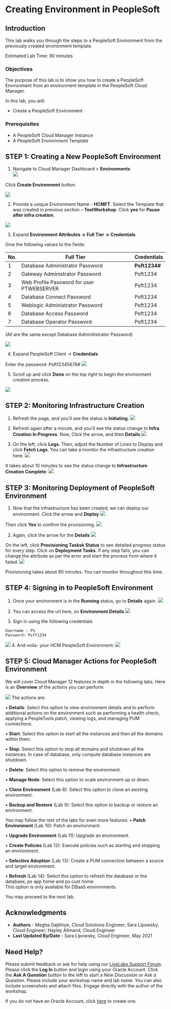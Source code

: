 # Creating Environment in PeopleSoft

## Introduction

This lab walks you through the steps to a PeopleSoft Environment from the previously created environment template

Estimated Lab Time: 90 minutes

### Objectives

The purpose of this lab is to show you how to create a PeopleSoft Environment from an environment template in the PeopleSoft Cloud Manager.

In this lab, you will:
* Create a PeopleSoft Environment

### Prerequisites
- A PeopleSoft Cloud Manager Instance
- A PeopleSoft Environment Template 

## **STEP 1**: Creating a New PeopleSoft Environment

1. Navigate to Cloud Manager Dashboard > **Environments**  
  ![](./images/1dashenv.png "")

 Click **Create Environment** button.

  ![](./images/e1.png "")

2. Provide a unique Environment Name - **HCMFT**. Select the Template that was created in previous section – **TestWorkshop**. Click **yes** for **Pause after infra creation**.  

  ![](./images/3newenvinfo.png "")

3. Expand **Environment Attributes -> Full Tier -> Credentials**

  Give the following values to the fields:

  No. | Full Tier | Credentials
  --- | --------- | -----------
  1 | Database Administrator Password | **Psft1234#**
  2 | Gateway Administrator Password | Psft1234
  3 | Web Profile Password for user PTWEBSERVER | Psft1234
  4 | Database Connect Password | Psft1234
  5 | Weblogic Administrator Password | Psft1234
  6 | Database Access Password | Psft1234
  7 | Database Operator Password | Psft1234

(All are the same except Database Adminitistrator Password)

  ![](./images/4credentials.png "")

4. Expand PeopleSoft Client -> **Credentials**

  Enter the password: Psft12345678#
  ![](./images/winenvpass.png "")

5. Scroll up and click **Done** on the top right to begin the environment creation process. 

  ![](./images/e4.png "")

<!-- 6. Accept the license. 

  ![](./images/e5.png "") -->

## **STEP 2**: Monitoring Infrastructure Creation

1. Refresh the page, and you'll see the status is **Initiating**.
  ![](./images/6initiating.png "")

2. Refresh again after a minute, and you'll see the status change to **Infra Creation In Progress**. Now, Click the arrow, and then **Details**
  ![](./images/7inprogress.png "")

3. On the left, click **Logs**. Then, adjust the Number of Lines to Display and click **Fetch Logs**. You can take a monitor the infrastructure creation here. 
  ![](./images/8fetchlogs.png "")

It takes about 10 minutes to see the status change to **Infrastructure Creation Complete**:
  ![](./images/9infracomplete.png "")



## **STEP 3**: Monitoring Deployment of PeopleSoft Environment

1. Now that the infrastructure has been created, we can deploy our environment. Click the arrow and **Deploy**
  ![](./images/10deploy.png "")

  Then click **Yes** to confirm the provisioning.
  ![](./images/11yesdeploy.png "")

2. Again, click the arrow for the **Details**
  ![](./images/12provisioning.png "")

  On the left, click **Provisioning Tasksk Status** to see detailed progress status for every step. Click on **Deployment Tasks**. If any step fails, you can change the attribute as per the error and start the process from where it failed.
  ![](./images/13tasks.png "")

Provisioning takes about 90 minutes. You can monitor throughout this time.

## **STEP 4**: Signing in to PeopleSoft Environment

1. Once your environment is in the **Running** status, go to **Details** again.
  ![](./images/14details.png "")

2. You can access the url here, on **Environment Details**
  ![](./images/15url.png "")

3. Sign in using the following credentials
  ```
  Username : PS    
  Password: Psft1234
  ```
  ![](./images/16pslogin.png "")
4. And voila- your HCM PeopleSoft Environment:
  ![](./images/17psenv.png "")



## **STEP 5**: Cloud Manager Actions for PeopleSoft Environment

We will cover Cloud Manager 12 features in depth in the following labs. Here is an **Overview** of the actions you can perform.

  ![](./images/actions.png "")
  The actions are:

  • **Details**: Select this option to view environment details and to perform additional actions on the environment such as performing a health check, applying a PeopleTools patch, viewing logs, and managing PUM connections.

  • **Start**: Select this option to start all the instances and then all the domains within them.

  • **Stop**: Select this option to stop all domains and shutdown all the instances. In case of database, only compute database instances are shutdown.

  • **Delete**: Select this option to remove the environment.

  • **Manage Node**: Select this option to scale environment up or down.

  • **Clone Environment** (Lab 8): Select this option to clone an existing environment.

  • **Backup and Restore** (Lab 9): Select this option to backup or restore an environment.

You may follow the rest of the labs for even more features:
  • **Patch Environment** (Lab 10): Patch an environment.

  • **Upgrade Environment** (Lab 11): Upgrade an environment.

  • **Create Policies** (Lab 12): Execute policies such as starting and stopping an environment.

  • **Selective Adoption** (Lab 13): Create a PUM connection between a source and target environment. 

  • **Refresh** (Lab 14): Select this option to refresh the database or the database, ps app home and ps cust home.  
  This option is only available for DBaaS environments.




You may proceed to the next lab.

## Acknowledgments
* **Authors** - Megha Gajbhiye, Cloud Solutions Engineer; Sara Lipowsky, Cloud Engineer; Hayley Allmand, Cloud Engineer
* **Last Updated By/Date** - Sara Lipowsky, Cloud Engineer, May 2021

## Need Help?
Please submit feedback or ask for help using our [LiveLabs Support Forum](https://community.oracle.com/tech/developers/categories/Migrate%20SaaS%20to%20OCI). Please click the **Log In** button and login using your Oracle Account. Click the **Ask A Question** button to the left to start a *New Discussion* or *Ask a Question*.  Please include your workshop name and lab name.  You can also include screenshots and attach files.  Engage directly with the author of the workshop.

If you do not have an Oracle Account, click [here](https://profile.oracle.com/myprofile/account/create-account.jspx) to create one.